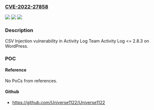 ### [CVE-2022-27858](https://cve.mitre.org/cgi-bin/cvename.cgi?name=CVE-2022-27858)
![](https://img.shields.io/static/v1?label=Product&message=Activity%20Log%20(WordPress%20plugin)&color=blue)
![](https://img.shields.io/static/v1?label=Version&message=n%2Fa&color=blue)
![](https://img.shields.io/static/v1?label=Vulnerability&message=CWE-74%20Improper%20Neutralization%20of%20Special%20Elements%20in%20Output%20Used%20by%20a%20Downstream%20Component%20('Injection')&color=brighgreen)

### Description

CSV Injection vulnerability in Activity Log Team Activity Log <= 2.8.3 on WordPress.

### POC

#### Reference
No PoCs from references.

#### Github
- https://github.com/Universe1122/Universe1122

